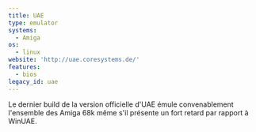 ```yaml
---
title: UAE
type: emulator
systems:
  - Amiga
os:
  - linux
website: 'http://uae.coresystems.de/'
features:
  - bios
legacy_id: uae
---
```

Le dernier build de la version officielle d'UAE émule convenablement l'ensemble des Amiga 68k même s'il présente un fort retard par rapport à WinUAE.

